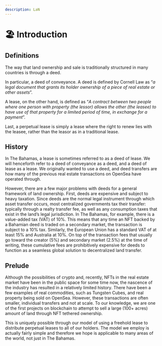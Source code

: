 ```yaml
---
description: LaN
---
```


# 🏖 Introduction

## Definitions

The way that land ownership and sale is traditionally structured in many countries is through a deed.&#x20;

In particular, a deed of conveyance. A deed is defined by Cornell Law as “_a legal document that grants its holder ownership of a piece of real estate or other assets_”.&#x20;

A lease, on the other hand, is defined as “_A contract between two people where one person with property (the lessor) allows the other (the leasee) to have use of that property for a limited period of time, in exchange for a payment_”.&#x20;

Last, a perpetual lease is simply a lease where the right to renew lies with the leasee, rather than the leasor as in a traditional lease.

## History

In The Bahamas, a lease is sometimes referred to as a deed of lease. We will henceforth refer to a deed of conveyance as a deed, and a deed of lease as a lease. We originally wanted to use a deed, and deed transfers are how many of the previous real estate transactions on OpenSea have operated through.&#x20;

However, there are a few major problems with deeds for a general framework of land ownership. First, deeds are expensive and subject to heavy taxation. Since deeds are the normal legal instrument through which asset transfer occurs, most centralized governments tax their transfer: typically through a realty transfer fee, as well as any consumption taxes that exist in the land’s legal jurisdiction. In The Bahamas, for example, there is a value-added tax (VAT) of 10%. This means that any time an NFT backed by a Bahamian deed is traded on a secondary market, the transaction is subject to a 10% tax. Similarly, the European Union has a standard VAT of at least 15% and Australia at 10%. On top of the transaction fees that usually go toward the creator (5%) and secondary market (2.5%) at the time of writing, these cumulative fees are prohibitively expensive for deeds to function as a seamless global solution to decentralized land transfer.

## Prelude

Although the possibilities of crypto and, recently, NFTs in the real estate market have been in the public space for some time now, the nascence of the industry has resulted in a relatively limited history. There have been a few examples of real commodities, such as Tungsten Cubes, and real property being sold on OpenSea. However, these transactions are often smaller, individual transfers and not at scale. To our knowledge, we are one of the first projects on blockchain to attempt to sell a large (100+ acres) amount of land through NFT tethered ownership.

This is uniquely possible through our model of using a freehold lease to distribute perpetual leases to all of our holders. The model we employ is actually fairly simple and therefore we hope is applicable to many areas of the world, not just in The Bahamas.&#x20;



##













